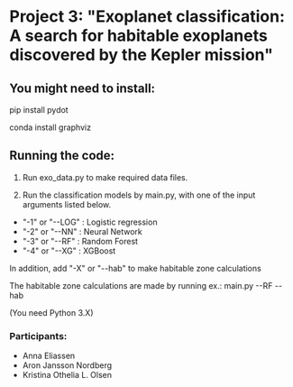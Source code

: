 # Project 3: "Exoplanet classification: A search for habitable exoplanets discovered by the Kepler mission"

## You might need to install:
pip install pydot

conda install graphviz

## Running the code:

1) Run exo_data.py to make required data files.

2) Run the classification models by main.py, with one of the input arguments listed below.

- "-1" or "--LOG"   : Logistic regression
- "-2" or "--NN"    : Neural Network
- "-3" or "--RF"    : Random Forest
- "-4" or "--XG"    : XGBoost

In addition, add "-X" or "--hab" to make habitable zone calculations

The habitable zone calculations are made by running ex.: main.py --RF --hab

(You need Python 3.X)

### Participants:
- Anna Eliassen
- Aron Jansson Nordberg
- Kristina Othelia L. Olsen
